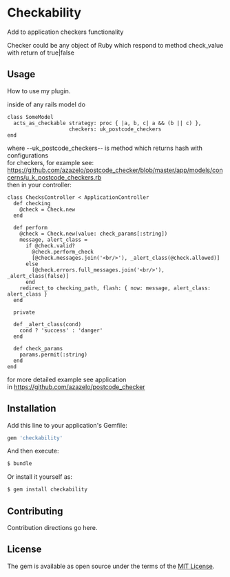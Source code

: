 # Checkability

Add to application checkers functionality  
  
Checker could be any object of Ruby 
which respond to method check_value  
with return of true|false

## Usage
How to use my plugin.

inside of any rails model do
```
class SomeModel
  acts_as_checkable strategy: proc { |a, b, c| a && (b || c) },
                    checkers: uk_postcode_checkers
end
```
where --uk_postcode_checkers-- is method which returns hash with configurations  
for checkers, for example see:  
https://github.com/azazelo/postcode_checker/blob/master/app/models/concerns/u_k_postcode_checkers.rb  
then in your controller:  
```
class ChecksController < ApplicationController
  def checking
    @check = Check.new
  end

  def perform
    @check = Check.new(value: check_params[:string])
    message, alert_class =
      if @check.valid?
        @check.perform_check
        [@check.messages.join('<br/>'), _alert_class(@check.allowed)]
      else
        [@check.errors.full_messages.join('<br/>'), _alert_class(false)]
      end
    redirect_to checking_path, flash: { now: message, alert_class: alert_class }
  end

  private

  def _alert_class(cond)
    cond ? 'success' : 'danger'
  end

  def check_params
    params.permit(:string)
  end
end
```
for more detailed example see application   
in https://github.com/azazelo/postcode_checker

## Installation
Add this line to your application's Gemfile:

```ruby
gem 'checkability'
```

And then execute:
```bash
$ bundle
```

Or install it yourself as:
```bash
$ gem install checkability
```

## Contributing
Contribution directions go here.

## License
The gem is available as open source under the terms of the [MIT License](https://opensource.org/licenses/MIT).
